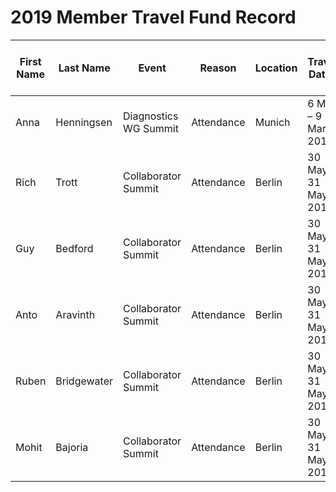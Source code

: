 # 2019 Member Travel Fund Record

| First Name | Last Name   | Event                 | Reason     | Location | Travel Dates         | Amount Requested: | Pull Request date | Pull Request link                        | Date Expense report sent | Amount of Expense Report | Date Sent to Finance | Date approved through Bill.com | Bill.com Amount approved for reimbusement |
| ---------- | ----------- | --------------------- | ---------- | -------- | -------------------- | ----------------- | ----------------- | ---------------------------------------- | ------------------------ | ------------------------ | -------------------- | ------------------------------ | ----------------------------------------- |
| Anna       | Henningsen  | Diagnostics WG Summit | Attendance | Munich   | 6 Mar – 9 Mar 2019   | 252.68 €          | 21 January 2019   | https://github.com/nodejs/admin/pull/295 |                          |                          |                      |                                |                                           |
| Rich       | Trott       | Collaborator Summit   | Attendance | Berlin   | 30 May - 31 May 2019 | US $1600          | 8 March 2019      | https://github.com/nodejs/admin/pull/309 |                          |                          |                      |                                |                                           |
| Guy        | Bedford     | Collaborator Summit   | Attendance | Berlin   | 30 May - 31 May 2019 | 1360 €            | 13 March 2019     | https://github.com/nodejs/admin/pull/312 |                          |                          |                      |                                |                                           |
| Anto       | Aravinth    | Collaborator Summit   | Attendance | Berlin   | 30 May - 31 May 2019 | 1300 USD          | 21 March 2019     | https://github.com/nodejs/admin/pull/315 |                          |                          |                      |                                |                                           |
| Ruben      | Bridgewater | Collaborator Summit   | Attendance | Berlin   | 30 May - 31 May 2019 | 650 €             | 28 March 2019     | https://github.com/nodejs/admin/pull/322 |                          |                          |                      |                                |                                           |
| Mohit      | Bajoria     | Collaborator Summit   | Attendance | Berlin   | 30 May - 31 May 2019 | 1500 USD          | 28 March 2019     | https://github.com/nodejs/admin/pull/323 |                          |                          |                      |                                |                                           |
